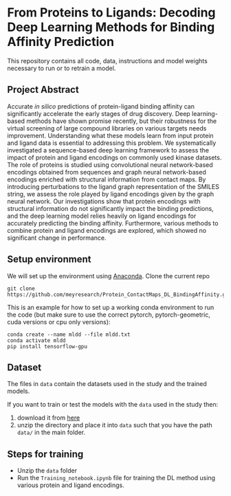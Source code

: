 # From Proteins to Ligands: Decoding Deep Learning Methods for Binding Affinity Prediction

This repository contains all code, data, instructions and model weights necessary to run or to retrain a model. 

## Project Abstract

Accurate *in silico* predictions of protein-ligand binding affinity can significantly accelerate the early stages of drug discovery. Deep learning-based methods have shown promise recently, but their robustness for the virtual screening of large compound libraries on various targets needs improvement. Understanding what these models learn from input protein and ligand data is essential to addressing this problem. We systematically investigated a sequence-based deep learning framework to assess the impact of protein and ligand encodings on commonly used kinase datasets. The role of proteins is studied using convolutional neural network-based encodings obtained from sequences and graph neural network-based encodings enriched with structural information from contact maps. By introducing perturbations to the ligand graph representation of the SMILES string, we assess the role played by ligand encodings given by the graph neural network. Our investigations show that protein encodings with structural information do not significantly impact the binding predictions, and the deep learning model relies heavily on ligand encodings for accurately predicting the binding affinity. Furthermore, various methods to combine protein and ligand encodings are explored, which showed no significant change in performance.

## Setup environment
We will set up the environment using [Anaconda](https://docs.anaconda.com/anaconda/install/index.html). Clone the
current repo

    git clone https://github.com/meyresearch/Protein_ContactMaps_DL_BindingAffinity.git

This is an example for how to set up a working conda environment to run the code (but make sure to use the correct pytorch, pytorch-geometric, cuda versions or cpu only versions):

    conda create --name mldd --file mldd.txt
    conda activate mldd
    pip install tensorflow-gpu


## Dataset

The files in `data` contain the datasets used in the study and the trained models.

If you want to train or test the models with the `data`  used in the study then: 
1. download it from [here](https://uoe-my.sharepoint.com/:f:/g/personal/s2112695_ed_ac_uk/Ek7zFQJ5WUhIgEy6D1cvCjgBcVtLpQ0asZvPmjd8uv4afA?e=rekIFD)
2. unzip the directory and place it into `data` such that you have the path `data/` in the main folder.


## Steps for training

* Unzip the `data` folder 
* Run the `Training_notebook.ipynb` file for training the DL method using various protein and ligand encodings.



